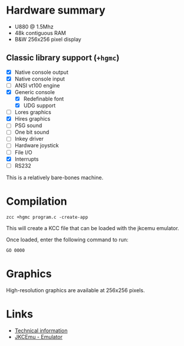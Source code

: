 # Hardware summary

* U880 @ 1.5Mhz
* 48k contiguous RAM
* B&W 256x256 pixel display

## Classic library support (`+hgmc`)

* [x] Native console output
* [x] Native console input
* [ ] ANSI vt100 engine
* [x] Generic console
    * [x] Redefinable font 
    * [x] UDG support
* [ ] Lores graphics
* [x] Hires graphics
* [ ] PSG sound
* [ ] One bit sound
* [ ] Inkey driver
* [ ] Hardware joystick
* [ ] File I/O
* [x] Interrupts
* [ ] RS232

This is a relatively bare-bones machine.

# Compilation

    zcc +hgmc program.c -create-app

This will create a KCC file that can be loaded with the jkcemu emulator.

Once loaded, enter the following command to run:

    GO 0000

# Graphics

High-resolution graphics are available at 256x256 pixels.


# Links

* [Technical information](https://hc-ddr.hucki.net/wiki/doku.php/homecomputer/hueblergrafik)
* [JKCEmu - Emulator](http://www.jens-mueller.org/jkcemu/index.html)